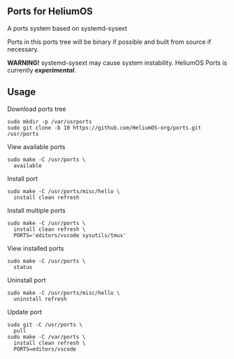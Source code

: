 ## Ports for HeliumOS

A ports system based on systemd-sysext

Ports in this ports tree will be binary if possible and built from source if necessary.

**WARNING!** systemd-sysext may cause system instability. HeliumOS Ports is currently ***experimental***.

## Usage

Download ports tree

```shell
sudo mkdir -p /var/usrports
sudo git clone -b 10 https://github.com/HeliumOS-org/ports.git /usr/ports
```

View available ports

```shell
sudo make -C /usr/ports \
  available
```

Install port
```shell
sudo make -C /usr/ports/misc/hello \
  install clean refresh
```

Install multiple ports
```
sudo make -C /usr/ports \
  install clean refresh \
  PORTS='editors/vscode sysutils/tmux'
```

View installed ports
```shell
sudo make -C /usr/ports \
  status
```

Uninstall port
```shell
sudo make -C /usr/ports/misc/hello \
  uninstall refresh
```

Update port
```
sudo git -C /usr/ports \
  pull
sudo make -C /var/ports \
  install clean refresh \
  PORTS=editors/vscode
```
